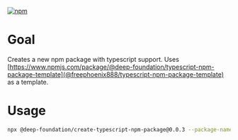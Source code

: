 [![npm](https://img.shields.io/npm/v/@deep-foundation/create-npm-package.svg)](https://www.npmjs.com/package/@deep-foundation/create-npm-package)

# Goal
Creates a new npm package with typescript support. Uses [https://www.npmjs.com/package/@deep-foundation/typescript-npm-package-template](@freephoenix888/typescript-npm-package-template) as a template.

# Usage
```bash
npx @deep-foundation/create-typescript-npm-package@0.0.3 --package-name '<PACKAGE_NAME>' --directory '<DIRECTORY_PATH>'
```